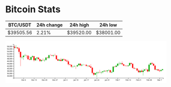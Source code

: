 # Bitcoin Stats

BTC/USDT|24h change|24h high|24h low|
|---|---|---|---|
|$39505.56|2.21%|$39520.00|$38001.00|

<img src="./chart.svg">
